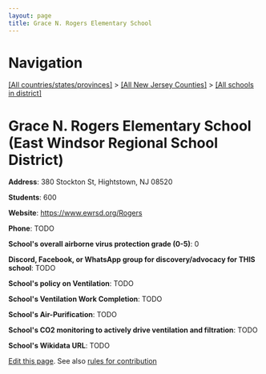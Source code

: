 ```yaml
---
layout: page
title: Grace N. Rogers Elementary School
---
```

# Navigation

[[All countries/states/provinces]](../../..) > [[All New Jersey Counties]](../..) > [[All schools in district]](..)

# Grace N. Rogers Elementary School (East Windsor Regional School District)

**Address**: 380 Stockton St, Hightstown, NJ 08520

**Students**: 600

**Website**: https://www.ewrsd.org/Rogers

**Phone**: TODO

**School's overall airborne virus protection grade (0-5)**: 0

**Discord, Facebook, or WhatsApp group for discovery/advocacy for THIS school**: TODO

**School's policy on Ventilation**: TODO

**School's Ventilation Work Completion**: TODO

**School's Air-Purification**: TODO

**School's CO2 monitoring to actively drive ventilation and filtration**: TODO

**School's Wikidata URL**: TODO


[Edit this page](https://github.com/ventilate-schools/NJ/edit/main/./East_Windsor_Regional_School_District/Grace_N._Rogers_Elementary_School.md). See also [rules for contribution](../../../contribution-rules/)